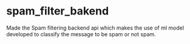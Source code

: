 # spam_filter_bakend
Made the Spam filtering backend api which makes the use of ml model developed to classify the message to be spam or not spam.
